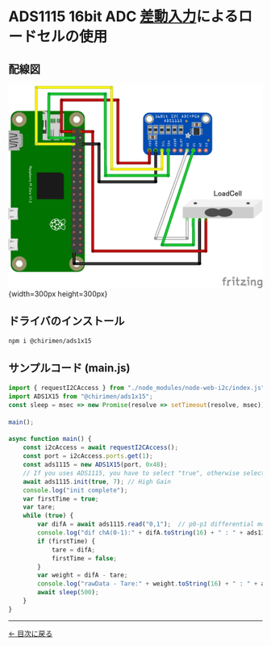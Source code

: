 # ADS1115 16bit ADC <a href="https://www.analog.com/jp/education/education-library/faqs/faq_mm_163_differential_input.html" target="_blank">差動入力</a>による<a herf="https://www.aandd.co.jp/products/loadcell/faq/cell_faq_1.html" target="_blank">ロードセル</a>の使用

## 配線図

![配線図](./schematic.png "schematic"){width=300px height=300px}

## ドライバのインストール

```
npm i @chirimen/ads1x15
```

## サンプルコード (main.js)

```javascript
import { requestI2CAccess } from "./node_modules/node-web-i2c/index.js";
import ADS1X15 from "@chirimen/ads1x15";
const sleep = msec => new Promise(resolve => setTimeout(resolve, msec));

main();

async function main() {
    const i2cAccess = await requestI2CAccess();
    const port = i2cAccess.ports.get(1);
    const ads1115 = new ADS1X15(port, 0x48);
    // If you uses ADS1115, you have to select "true", otherwise select "false".
    await ads1115.init(true, 7); // High Gain
    console.log("init complete");
    var firstTime = true;
    var tare;
    while (true) {
        var difA = await ads1115.read("0,1");  // p0-p1 differential mode
        console.log("dif chA(0-1):" + difA.toString(16) + " : " + ads1115.getVoltage(difA).toFixed(6) + "V");
        if (firstTime) {
            tare = difA;
            firstTime = false;
        }
        var weight = difA - tare;
        console.log("rawData - Tare:" + weight.toString(16) + " : " + ads1115.getVoltage(weight).toFixed(6) + "V");
        await sleep(500);
    }
}
```


---
[← 目次に戻る](../index.md)
